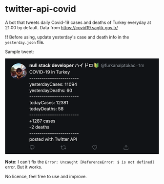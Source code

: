 # twitter-api-covid

A bot that tweets daily Covid-19 cases and deaths of Turkey everyday at 21:00 by default. Data from https://covid19.saglik.gov.tr/

**!!** Before using, update yesterday's case and death info in the ```yesterday.json``` file.

Sample tweet:

![](public/img/tweet.png)

**Note:** I can't fix the ```Error: Uncaught [ReferenceError: $ is not defined]``` error. But it works.

No licence, feel free to use and improve.